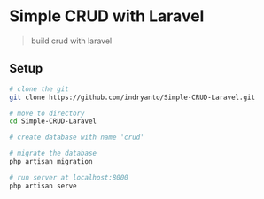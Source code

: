 # Simple CRUD with Laravel

> build crud with laravel

## Setup

```bash
# clone the git
git clone https://github.com/indryanto/Simple-CRUD-Laravel.git

# move to directory
cd Simple-CRUD-Laravel

# create database with name 'crud'

# migrate the database
php artisan migration

# run server at localhost:8000
php artisan serve
```